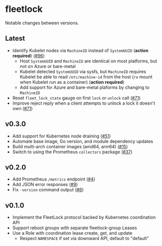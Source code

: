 # fleetlock

Notable changes between versions.

## Latest

* Identify Kubelet nodes via `MachineID` instead of `SystemUUID` (**action required**) ([#96](https://github.com/poseidon/fleetlock/pull/96))
  * Host `SystemUUID` and `MachineID` are identical on most platforms, but not on Azure or bare-metal
  * Kubelet detected `SystemUUID` via sysfs, but `MachineID` requires Kubelet
  be able to read `/etc/machine-id` from the host (`ro` mount when Kubelet
  run as a container) (**action required**)
  * Add support for Azure and bare-metal plaforms by changing to `MachineID`
* Reset `fleet_lock_state` gauge on first `lock` or `unlock` call ([#71](https://github.com/poseidon/fleetlock/pull/71))
* Improve reject reply when a client attempts to unlock a lock it doesn't own ([#71](https://github.com/poseidon/fleetlock/pull/71))

## v0.3.0

* Add support for Kubernetes node draining ([#51](https://github.com/poseidon/fleetlock/pull/51))
* Automate base image, Go version, and module dependency updates
* Build multi-arch container images (amd64, arm64) ([#15](https://github.com/poseidon/fleetlock/pull/15))
* Switch to using the Prometheus `collectors` package ([#37](https://github.com/poseidon/fleetlock/pull/37))

## v0.2.0

* Add Prometheus `/metrics` endpoint ([#4](https://github.com/poseidon/fleetlock/pull/4))
* Add JSON error responses ([#9](https://github.com/poseidon/fleetlock/pull/9))
* Fix `-version` command output ([#6](https://github.com/poseidon/fleetlock/pull/6))

## v0.1.0

* Implement the FleetLock protocol backed by Kubernetes coordination API
* Support reboot groups with separate fleetlock-group Leases
* Use a Role with coordination lease create, get, and update
  * Respect `NAMESPACE` if set via downward API, default to "default"


